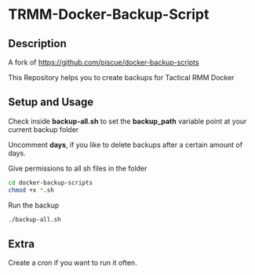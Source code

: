 # TRMM-Docker-Backup-Script

## Description

A fork of https://github.com/piscue/docker-backup-scripts

This Repository helps you to create backups for Tactical RMM Docker

## Setup and Usage

Check inside **backup-all.sh** to set the **backup_path** variable point at
your current backup folder

Uncomment **days**, if you like to delete backups after a certain amount of days.

Give permissions to all sh files in the folder
```bash
cd docker-backup-scripts
chmod +x *.sh
```

Run the backup
```bash
./backup-all.sh
```

## Extra

Create a cron if you want to run it often.
